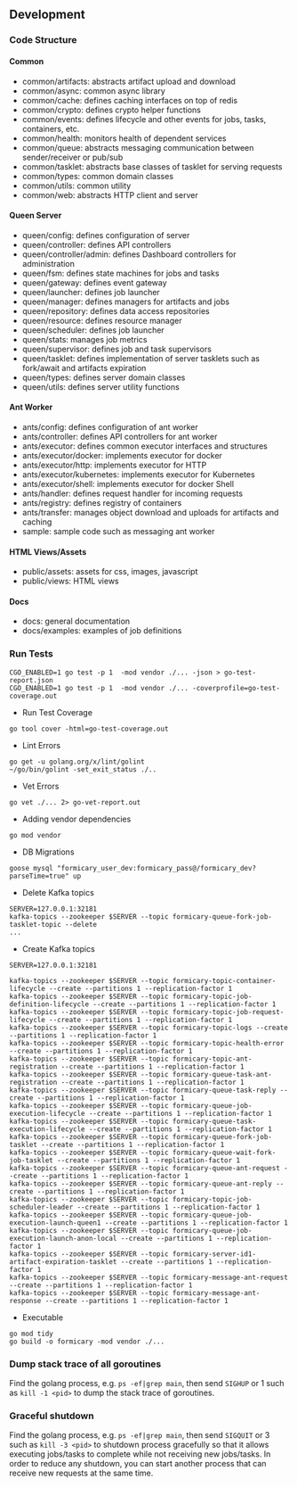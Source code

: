 ## Development

### Code Structure

#### Common
 - common/artifacts: abstracts artifact upload and download
 - common/async: common async library
 - common/cache: defines caching interfaces on top of redis 
 - common/crypto: defines crypto helper functions
 - common/events: defines lifecycle and other events for jobs, tasks, containers, etc. 
 - common/health: monitors health of dependent services
 - common/queue: abstracts messaging communication between sender/receiver or pub/sub
 - common/tasklet: abstracts base classes of tasklet for serving requests
 - common/types: common domain classes
 - common/utils: common utility
 - common/web: abstracts HTTP client and server

#### Queen Server
 - queen/config: defines configuration of server
 - queen/controller: defines API controllers
 - queen/controller/admin: defines Dashboard controllers for administration
 - queen/fsm: defines state machines for jobs and tasks
 - queen/gateway: defines event gateway
 - queen/launcher: defines job launcher
 - queen/manager: defines managers for artifacts and jobs
 - queen/repository: defines data access repositories
 - queen/resource: defines resource manager
 - queen/scheduler: defines job launcher
 - queen/stats: manages job metrics
 - queen/supervisor: defines job and task supervisors
 - queen/tasklet: defines implementation of server tasklets such as fork/await and artifacts expiration
 - queen/types: defines server domain classes
 - queen/utils: defines server utility functions

#### Ant Worker
- ants/config: defines configuration of ant worker
- ants/controller: defines API controllers for ant worker
- ants/executor: defines common executor interfaces and structures
- ants/executor/docker: implements executor for docker
- ants/executor/http: implements executor for HTTP
- ants/executor/kubernetes: implements executor for Kubernetes
- ants/executor/shell: implements executor for docker Shell
- ants/handler: defines request handler for incoming requests
- ants/registry: defines registry of containers
- ants/transfer: manages object download and uploads for artifacts and caching
- sample: sample code such as messaging ant worker

#### HTML Views/Assets
 - public/assets: assets for css, images, javascript
 - public/views: HTML views

#### Docs
 - docs: general documentation
 - docs/examples: examples of job definitions

### Run Tests
```
CGO_ENABLED=1 go test -p 1  -mod vendor ./... -json > go-test-report.json
CGO_ENABLED=1 go test -p 1  -mod vendor ./... -coverprofile=go-test-coverage.out
```

- Run Test Coverage
```
go tool cover -html=go-test-coverage.out
```

- Lint Errors
```
go get -u golang.org/x/lint/golint
~/go/bin/golint -set_exit_status ./..
```

- Vet Errors
```
go vet ./... 2> go-vet-report.out
```

- Adding vendor dependencies
```
go mod vendor
```

- DB Migrations

```
goose mysql "formicary_user_dev:formicary_pass@/formicary_dev?parseTime=true" up
```

- Delete Kafka topics
```
SERVER=127.0.0.1:32181
kafka-topics --zookeeper $SERVER --topic formicary-queue-fork-job-tasklet-topic --delete
...
```

- Create Kafka topics
```
SERVER=127.0.0.1:32181

kafka-topics --zookeeper $SERVER --topic formicary-topic-container-lifecycle --create --partitions 1 --replication-factor 1
kafka-topics --zookeeper $SERVER --topic formicary-topic-job-definition-lifecycle --create --partitions 1 --replication-factor 1
kafka-topics --zookeeper $SERVER --topic formicary-topic-job-request-lifecycle --create --partitions 1 --replication-factor 1
kafka-topics --zookeeper $SERVER --topic formicary-topic-logs --create --partitions 1 --replication-factor 1
kafka-topics --zookeeper $SERVER --topic formicary-topic-health-error --create --partitions 1 --replication-factor 1
kafka-topics --zookeeper $SERVER --topic formicary-topic-ant-registration --create --partitions 1 --replication-factor 1
kafka-topics --zookeeper $SERVER --topic formicary-queue-task-ant-registration --create --partitions 1 --replication-factor 1
kafka-topics --zookeeper $SERVER --topic formicary-queue-task-reply --create --partitions 1 --replication-factor 1
kafka-topics --zookeeper $SERVER --topic formicary-queue-job-execution-lifecycle --create --partitions 1 --replication-factor 1
kafka-topics --zookeeper $SERVER --topic formicary-queue-task-execution-lifecycle --create --partitions 1 --replication-factor 1
kafka-topics --zookeeper $SERVER --topic formicary-queue-fork-job-tasklet --create --partitions 1 --replication-factor 1
kafka-topics --zookeeper $SERVER --topic formicary-queue-wait-fork-job-tasklet --create --partitions 1 --replication-factor 1
kafka-topics --zookeeper $SERVER --topic formicary-queue-ant-request --create --partitions 1 --replication-factor 1
kafka-topics --zookeeper $SERVER --topic formicary-queue-ant-reply --create --partitions 1 --replication-factor 1
kafka-topics --zookeeper $SERVER --topic formicary-topic-job-scheduler-leader --create --partitions 1 --replication-factor 1
kafka-topics --zookeeper $SERVER --topic formicary-queue-job-execution-launch-queen1 --create --partitions 1 --replication-factor 1
kafka-topics --zookeeper $SERVER --topic formicary-queue-job-execution-launch-anon-local --create --partitions 1 --replication-factor 1
kafka-topics --zookeeper $SERVER --topic formicary-server-id1-artifact-expiration-tasklet --create --partitions 1 --replication-factor 1
kafka-topics --zookeeper $SERVER --topic formicary-message-ant-request --create --partitions 1 --replication-factor 1
kafka-topics --zookeeper $SERVER --topic formicary-message-ant-response --create --partitions 1 --replication-factor 1

```

- Executable
```
go mod tidy
go build -o formicary -mod vendor ./...
```

### Dump stack trace of all goroutines
Find the golang process, e.g. `ps -ef|grep main`, then send `SIGHUP` or 1 such as `kill -1 <pid>` to dump the stack trace of goroutines.

### Graceful shutdown 
Find the golang process, e.g. `ps -ef|grep main`, then send `SIGQUIT` or 3 such as `kill -3 <pid>` to shutdown process gracefully so that it allows executing jobs/tasks
to complete while not receiving new jobs/tasks. In order to reduce any shutdown, you can start another process that can receive new requests at the same time.
